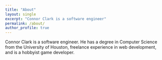 ```yaml
---
title: "About"
layout: single
excerpt: "Connor Clark is a software engineer"
permalink: /about/
author_profile: true
---
```


Connor Clark is a software engineer. He has a degree in Computer Science from the University of Houston, freelance experience in web development, and is a hobbyist game developer.
